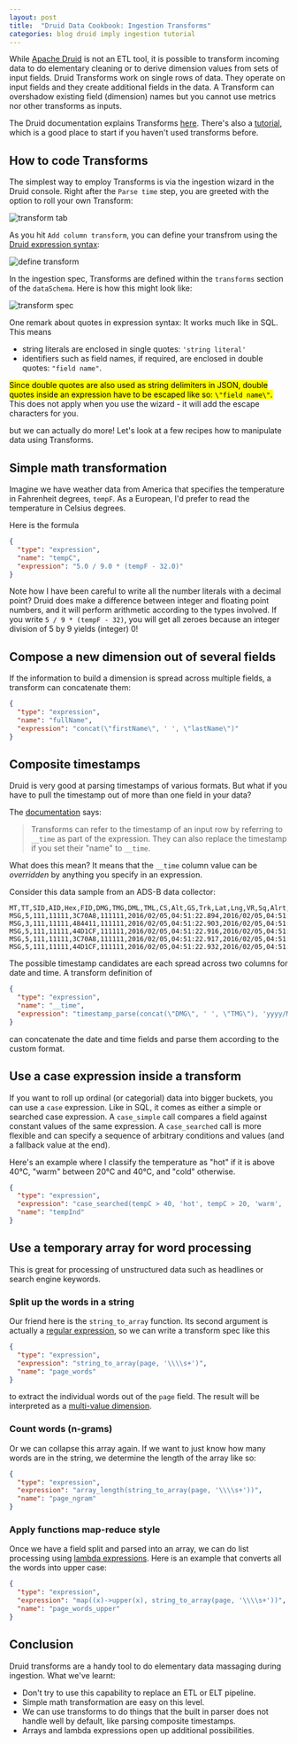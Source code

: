 ```yaml
---
layout: post
title:  "Druid Data Cookbook: Ingestion Transforms"
categories: blog druid imply ingestion tutorial
---
```


While [Apache Druid](https://druid.apache.org/) is not an ETL tool, it is possible to transform incoming data to do elementary cleaning or to derive dimension values from sets of input fields. Druid Transforms work on single rows of data. They operate on input fields and they create additional fields in the data. A Transform can overshadow existing field (dimension) names but you cannot use metrics nor other transforms as inputs.

The Druid documentation explains Transforms [here](https://druid.apache.org/docs/latest/ingestion/ingestion-spec.html#transforms). There's also a [tutorial](https://druid.apache.org/docs/latest/tutorials/tutorial-transform-spec.html#load-data-with-transform-specs), which is a good place to start if you haven't used transforms before.

## How to code Transforms

The simplest way to employ Transforms is via the ingestion wizard in the Druid console. Right after the `Parse time` step, you are greeted with the option to roll your own Transform:

![transform tab](/assets/2022-02-09-1-t.jpg)

As you hit `Add column transform`, you can define your transfrom using the [Druid expression syntax](https://druid.apache.org/docs/latest/misc/math-expr.html):

![define transform](/assets/2022-02-09-2-detail.jpg)

In the ingestion spec, Transforms are defined within the `transforms` section of the `dataSchema`. Here is how this might look like:

![transform spec](/assets/2022-02-09-3-spec.jpg)

One remark about quotes in expression syntax: It works much like in SQL. This means
- string literals are enclosed in single quotes: `'string literal'`
- identifiers such as field names, if required, are enclosed in double quotes: `"field name"`.

<mark>Since double quotes are also used as string delimiters in JSON, double quotes inside an expression have to be escaped like so: `\"field name\"`.</mark> This does not apply when you use the wizard - it will add the escape characters for you.

but we can actually do more! Let's look at a few recipes how to manipulate data using Transforms.

## Simple math transformation

Imagine we have weather data from America that specifies the temperature in Fahrenheit degrees, `tempF`. As a European, I'd prefer to read the temperature in Celsius degrees.

Here is the formula

```json
{
  "type": "expression",
  "name": "tempC",
  "expression": "5.0 / 9.0 * (tempF - 32.0)"
}
```

Note how I have been careful to write all the number literals with a decimal point? Druid does make a difference between integer and floating point numbers, and it will perform arithmetic according to the types involved. If you write `5 / 9 * (tempF - 32)`, you will get all zeroes because an integer division of 5 by 9 yields (integer) 0!

## Compose a new dimension out of several fields

If the information to build a dimension is spread across multiple fields, a transform can concatenate them: 

```json
{
  "type": "expression",
  "name": "fullName",
  "expression": "concat(\"firstName\", ' ', \"lastName\")"
}
```

## Composite timestamps

Druid is very good at parsing timestamps of various formats. But what if you have to pull the timestamp out of more than one field in your data?

The [documentation](https://druid.apache.org/docs/latest/ingestion/ingestion-spec.html#transforms) says:

> Transforms can refer to the timestamp of an input row by referring to `__time` as part of the expression. They can also replace the timestamp if you set their "name" to `__time`.

What does this mean? It means that the `__time` column value can be _overridden_ by anything you specify in an expression. 


Consider this data sample from an ADS-B data collector:

```csv
MT,TT,SID,AID,Hex,FID,DMG,TMG,DML,TML,CS,Alt,GS,Trk,Lat,Lng,VR,Sq,Alrt,Emer,SPI,Gnd
MSG,5,111,11111,3C70A8,111111,2016/02/05,04:51:22.894,2016/02/05,04:51:22.888,,36000,,,,,,,0,,0,0
MSG,3,111,11111,484411,111111,2016/02/05,04:51:22.903,2016/02/05,04:51:22.889,,12525,,,52.58052,5.29031,,,,,,0
MSG,5,111,11111,44D1CF,111111,2016/02/05,04:51:22.916,2016/02/05,04:51:22.891,,27025,,,,,,,0,,0,0
MSG,5,111,11111,3C70A8,111111,2016/02/05,04:51:22.917,2016/02/05,04:51:22.891,,36000,,,,,,,0,,0,0
MSG,5,111,11111,44D1CF,111111,2016/02/05,04:51:22.932,2016/02/05,04:51:22.893,,27025,,,,,,,0,,0,0
```

The possible timestamp candidates are each spread across two columns for date and time. A transform definition of

```json
{
  "type": "expression",
  "name": "__time",
  "expression": "timestamp_parse(concat(\"DMG\", ' ', \"TMG\"), 'yyyy/M/d HH:mm:ss.SSS')"
}
```

can concatenate the date and time fields and parse them according to the custom format.

## Use a case expression inside a transform

If you want to roll up ordinal (or categorial) data into bigger buckets, you can use a `case` expression. Like in SQL, it comes as either a simple or searched case expression. A `case_simple` call compares a field against constant values of the same expression. A `case_searched` call is more flexible and can specify a sequence of arbitrary conditions and values (and a fallback value at the end).

Here's an example where I classify the temperature as "hot" if it is above 40°C, "warm" between 20°C and 40°C, and "cold" otherwise.

```json
{
  "type": "expression",
  "expression": "case_searched(tempC > 40, 'hot', tempC > 20, 'warm', 'cold')",
  "name": "tempInd"
}
```

## Use a temporary array for word processing

This is great for processing of unstructured data such as headlines or search engine keywords.

### Split up the words in a string

Our friend here is the `string_to_array` function. Its second argument is actually a [regular expression](https://en.wikipedia.org/wiki/Regular_expression), so we can write a transform spec like this

```json
{
  "type": "expression",
  "expression": "string_to_array(page, '\\\\s+')",
  "name": "page_words"
}
```

to extract the individual words out of the `page` field. The result will be interpreted as a [multi-value dimension](/2021/08/07/multivalue-dimensions-in-apache-druid-part-1/). 

### Count words (n-grams)

Or we can collapse this array again. If we want to just know how many words are in the string, we determine the length of the array like so:

```json
{
  "type": "expression",
  "expression": "array_length(string_to_array(page, '\\\\s+'))",
  "name": "page_ngram"
}
```

### Apply functions map-reduce style

Once we have a field split and parsed into an array, we can do list processing using [lambda expressions](https://druid.apache.org/docs/latest/misc/math-expr.html#lambda-expressions-syntax). Here is an example that converts all the words into upper case:

```json
{
  "type": "expression",
  "expression": "map((x)->upper(x), string_to_array(page, '\\\\s+'))",
  "name": "page_words_upper"
}
```

## Conclusion

Druid transforms are a handy tool to do elementary data massaging during ingestion. What we've learnt:
- Don't try to use this capability to replace an ETL or ELT pipeline.
- Simple math transformation are easy on this level.
- We can use transforms to do things that the built in parser does not handle well by default, like parsing composite timestamps.
- Arrays and lambda expressions open up additional possibilities.
